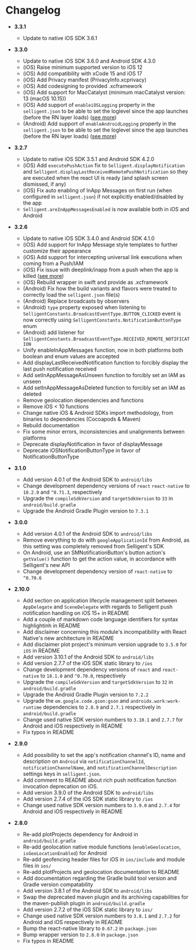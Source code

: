 # Changelog

- __3.3.1__
  - Update to native iOS SDK 3.6.1

- __3.3.0__
  - Update to native iOS SDK 3.6.0 and Android SDK 4.3.0
  - (iOS) Raise minimum supported version to iOS 12
  - (iOS) Add compatibility with xCode 15 and iOS 17
  - (iOS) Add Privacy manifest (PrivacyInfo.xcprivacy)
  - (iOS) Add codesigning to provided .xcframework
  - (iOS) Add support for MacCatalyst (minimum macCatalyst version: 13 (macOS 10.15))
  - (iOS) Add support of `enableiOSLogging` property in the `selligent.json` to be able to set the loglevel since the app launches (before the RN layer loads) ([see more](documentation/#working-with-the-selligentjson))
  - (Android) Add support of `enableAndroidLogging` property in the `selligent.json` to be able to set the loglevel since the app launches (before the RN layer loads) ([see more](documentation/#working-with-the-selligentjson))

- __3.2.7__
  - Update to native iOS SDK 3.5.1 and Android SDK 4.2.0
  - (iOS) Add `executePushAction` fix to `Selligent.displayNotification` and `Selligent.displayLastReceivedRemotePushNotification` so they are executed when the react UI is ready (and splash screen dismissed, if any)
  - (iOS) Fix auto enabling of InApp Messages on first run (when configured in `selligent.json`) if not explicitly enabled/disabled by the app
  - `Selligent.areInAppMessagesEnabled` is now available both in iOS and Android
  
- __3.2.6__
  - Update to native iOS SDK 3.4.0 and Android SDK 4.1.0
  - (iOS) Add support for InApp Message style templates to further customize their appearance
  - (iOS) Add support for intercepting universal link executions when coming from a Push/IAM
  - (iOS) Fix issue with deeplink/inapp from a push when the app is killed ([see more](documentation/#deep-linking))
  - (iOS) Rebuild wrapper in swift and provide as .xcframework
  - (Android) Fix how the build variants and flavors were treated to correctly load the `selligent.json` file(s)
  - (Android) Replace broadcasts by observers
  - (Android) `type` property exposed when listening to `SelligentConstants.BroadcastEventType.BUTTON_CLICKED` event is now correctly using `SelligentConstants.NotificationButtonType` enum
  - (Android) add listener for `SelligentConstants.BroadcastEventType.RECEIVED_REMOTE_NOTIFICATION`
  - Unify enableInAppMessages function, now in both platforms both boolean and enum values are accepted
  - Add displayLastReceivedNotification function to forcibly display the last push notification received
  - Add setInAppMessageAsUnseen function to forcibly set an IAM as unseen
  - Add setInAppMessageAsDeleted function to forcibly set an IAM as deleted
  - Remove geolocation dependencies and functions
  - Remove iOS < 10 functions
  - Change native iOS & Android SDKs import methodology, from binaries to dependencies (Cocoapods & Maven)
  - Rebuild documentation
  - Fix some minor errors, inconsistencies and unalignments between platforms
  - Deprecate displayNotification in favor of displayMessage
  - Deprecate iOSNotificationButtonType in favor of NotificationButtonType
  
- __3.1.0__
  - Add version 4.0.1 of the Android SDK to `android/libs`
  - Change development dependency versions of `react` `react-native` to `18.2.0` and `^0.71.3`, respectively
  - Upgrade the `compileSdkVersion` and `targetSdkVersion` to `33` in `android/build.gradle`
  - Upgrade the Android Gradle Plugin version to `7.3.1`

- __3.0.0__
  - Add version 4.0.1 of the Android SDK to `android/libs`
  - Remove everything to do with `googleApplicationId` from Android, as this setting was completely removed from Selligent's SDK
  - On Android, use an SMNotificationButton's button action's `getValue()` function to get the action value, in accordance with Selligent's new API
  - Change development dependency version of `react-native` to `^0.70.6`

- __2.10.0__
  - Add section on application lifecycle management split between `AppDelegate` and `SceneDelegate` with regards to Selligent push notification handling on iOS 15+ in README
  - Add a couple of markdown code language identifiers for syntax highlightinh in README
  - Add disclaimer concerning this module's incompatibility with React Native's new architecture in README
  - Add disclaimer plot project's minimum version upgrade to `3.5.0` for `iOS` in README
  - Add version 3.10.1 of the Android SDK to `android/libs`
  - Add version 2.7.7 of the iOS SDK static library to `/ios`
  - Change development dependency versions of  `react` and `react-native` to `18.1.0` and  `^0.70.0`, respectively
  - Upgrade the `compileSdkVersion` and `targetSdkVersion` to `32` in `android/build.gradle`
  - Upgrade the Android Gradle Plugin version to `7.2.2`
  - Upgrade the `om.google.code.gson:gson` and `androidx.work:work-runtime` dependencies to `2.8.9` and `2.7.1` respectively in `android/build.gradle`
  - Change used native SDK version numbers to `3.10.1` and `2.7.7` for Android and iOS respectively in README
  - Fix typos in README

- __2.9.0__
  - Add possibility to set the app's notification channel's ID, name and description on `Android` via `notificationChannelId`, `notificationChannelName`, and `notificationChannelDescription` settings keys in `selligent.json`.
  - Add comment to README about rich push notification function invocation deprecation on iOS.
  - Add version 3.9.0 of the Android SDK to `android/libs`
  - Add version 2.7.4 of the iOS SDK static library to `/ios`
  - Change used native SDK version numbers to `3.9.0` and `2.7.4` for Android and iOS respectively in README

- __2.8.0__
  - Re-add plotProjects dependency for Android in `android/build.gradle`
  - Re-add geolocation native module functions (`enableGeolocation`, `isGeoLocationEnabled`) for Android
  - Re-add geofencing header files for iOS in `ios/include` and module files in `ios/`
  - Re-add plotProjects and geolocation documentation to README
  - Add documentation regarding the Gradle build tool version and Gradle version compatability
  - Add version 3.8.1 of the Android SDK to `android/libs`
  - Swap the deprecated maven plugin and its archiving capabilities for the maven-publish plugin in `android/build.gradle`
  - Add version 2.7.2 of the iOS SDK static library to `ios/`
  - Change used native SDK version numbers to `3.8.1` and `2.7.2` for Android and iOS respectively in README
  - Bump the react-native library to `0.67.2` in `package.json`
  - Bump wrapper version to `2.8.0` in `package.json`
  - Fix typos in README
